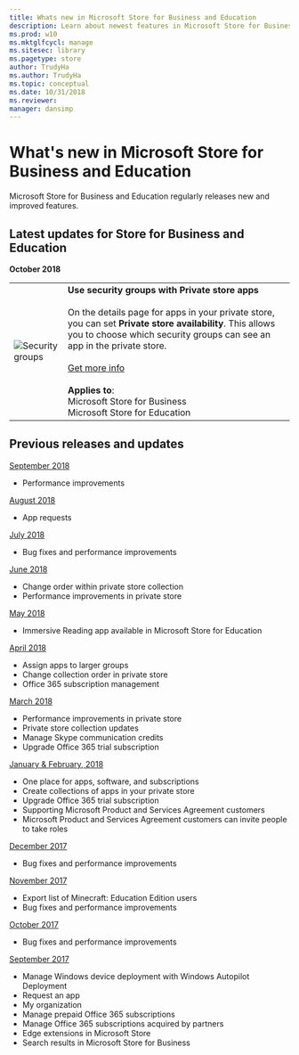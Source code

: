 ```yaml
---
title: Whats new in Microsoft Store for Business and Education
description: Learn about newest features in Microsoft Store for Business and Microsoft Store for Education.
ms.prod: w10
ms.mktglfcycl: manage
ms.sitesec: library
ms.pagetype: store
author: TrudyHa
ms.author: TrudyHa
ms.topic: conceptual
ms.date: 10/31/2018
ms.reviewer:
manager: dansimp
---
```


# What's new in Microsoft Store for Business and Education

Microsoft Store for Business and Education regularly releases new and improved features.

## Latest updates for Store for Business and Education

**October 2018**

|  |  |
|-----------------------|---------------------------------|
| ![Security groups](images/security-groups-icon.png) |**Use security groups with Private store apps**<br /><br /> On the details page for apps in your private store, you can set **Private store availability**. This allows you to choose which security groups can see an app in the private store. <br /><br />[Get more info](https://docs.microsoft.com/microsoft-store/app-inventory-management-microsoft-store-for-business#private-store-availability)<br /><br />**Applies to**:<br /> Microsoft Store for Business <br /> Microsoft Store for Education |

<!---
We’ve been working on bug fixes and performance improvements to provide you a better experience. Stay tuned for new features!
|  |  |
|-----------------------|---------------------------------|
| ![Private store performance icon](images/perf-improvement-icon.png) |**Performance improvements in private store**<br /><br /> We've made it significantly faster for you to update the private store. Many changes to the private store are available immediately after you make them. <br /><br />[Get more info](https://docs.microsoft.com/microsoft-store/manage-private-store-settings#private-store-performance)<br /><br />**Applies to**:<br /> Microsoft Store for Business <br /> Microsoft Store for Education |
| <iframe width="288" height="232" src="https://www.youtube-nocookie.com/embed/IpLIZU_j7Z0" frameborder="0" allowfullscreen></iframe>| **Manage Windows device deployment with Windows Autopilot Deployment** <br /><br /> In Microsoft Store for Business, you can manage devices for your organization and apply an Autopilot deployment profile to your devices. When people in your organization run the out-of-box experience on the device, the profile configures Windows, based on the Autopilot deployment profile you applied to the device.<br /><br />[Get more info](add-profile-to-devices.md)<br /><br />**Applies to**:<br /> Microsoft Store for Business <br /> Microsoft Store for Education  |
| ![Microsoft Store for Business Settings page, Distribute tab showing app requests setting.](images/msfb-wn-1709-app-request.png) |**Request an app**<br /><br />People in your organization can request additional licenses for apps in your private store, and then Admins or Purchasers can make the purchases. <br /><br />[Get more info](https://docs.microsoft.com/microsoft-store/acquire-apps-microsoft-store-for-business#request-apps)<br /><br />**Applies to**:<br /> Microsoft Store for Business <br /> Microsoft Store for Education |
||  ![Image showing Add a Collection.](images/msfb-add-collection.png) |**Private store collections**<br /><br> You can groups of apps in your private store with **Collections**. This can help you organize apps and help people find apps for their job or classroom. <br /><br />[Get more info](https://review.docs.microsoft.com/microsoft-store/manage-private-store-settings?branch=msfb-14856406#add-a-collection)<br /><br />**Applies to**:<br /> Microsoft Store for Business <br /> Microsoft Store for Education |
-->

## Previous releases and updates

[September 2018](release-history-microsoft-store-business-education.md#september-2018)
- Performance improvements

[August 2018](release-history-microsoft-store-business-education.md#august-2018)
- App requests

[July 2018](release-history-microsoft-store-business-education.md#july-2018)
- Bug fixes and performance improvements

[June 2018](release-history-microsoft-store-business-education.md#june-2018)
- Change order within private store collection
- Performance improvements in private store

[May 2018](release-history-microsoft-store-business-education.md#may-2018)
- Immersive Reading app available in Microsoft Store for Education

[April 2018](release-history-microsoft-store-business-education.md#april-2018)
- Assign apps to larger groups
- Change collection order in private store
- Office 365 subscription management

[March 2018](release-history-microsoft-store-business-education.md#march-2018)
- Performance improvements in private store
- Private store collection updates
- Manage Skype communication credits
- Upgrade Office 365 trial subscription

[January &amp; February, 2018](release-history-microsoft-store-business-education.md#january-and-february-2018)
- One place for apps, software, and subscriptions
- Create collections of apps in your private store
- Upgrade Office 365 trial subscription
- Supporting Microsoft Product and Services Agreement customers
- Microsoft Product and Services Agreement customers can invite people to take roles

[December 2017](release-history-microsoft-store-business-education.md#december-2017)
- Bug fixes and performance improvements

[November 2017](release-history-microsoft-store-business-education.md#november-2017)
- Export list of Minecraft: Education Edition users
- Bug fixes and performance improvements

[October 2017](release-history-microsoft-store-business-education.md#october-2017)
- Bug fixes and performance improvements

[September 2017](release-history-microsoft-store-business-education.md#september-2017)
- Manage Windows device deployment with Windows Autopilot Deployment
- Request an app
- My organization
- Manage prepaid Office 365 subscriptions
- Manage Office 365 subscriptions acquired by partners
- Edge extensions in Microsoft Store
- Search results in Microsoft Store for Business
